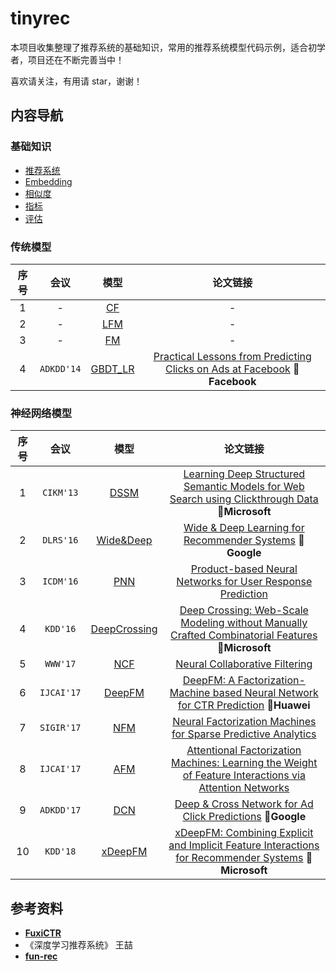 # tinyrec

本项目收集整理了推荐系统的基础知识，常用的推荐系统模型代码示例，适合初学者，项目还在不断完善当中！

喜欢请关注，有用请 star，谢谢！



## 内容导航

### 基础知识

- [推荐系统](https://github.com/yj8023xx/TinyRec/blob/main/basics/recommendation_system.ipynb)
- [Embedding](https://github.com/yj8023xx/TinyRec/blob/main/basics/embedding.ipynb)
- [相似度](https://github.com/yj8023xx/TinyRec/blob/main/basics/similarity.ipynb)
- [指标](https://github.com/yj8023xx/TinyRec/blob/main/basics/metric.ipynb)
- [评估](https://github.com/yj8023xx/TinyRec/blob/main/basics/evaluate.ipynb)

### 传统模型

| 序号 |    会议    |                             模型                             |                           论文链接                           |
| :--: | :--------: | :----------------------------------------------------------: | :----------------------------------------------------------: |
|  1   |     -      | [CF](https://github.com/yj8023xx/TinyRec/blob/main/basic_model/01_neighborhood-based.ipynb) |                              -                               |
|  2   |     -      | [LFM](https://github.com/yj8023xx/TinyRec/blob/main/basic_model/02_latent_factor_model.ipynb) |                              -                               |
|  3   |     -      | [FM](https://github.com/yj8023xx/TinyRec/blob/main/basic_model/03_factorization_machine%20.ipynb) |                              -                               |
|  4   | `ADKDD'14` | [GBDT_LR](https://github.com/yj8023xx/TinyRec/blob/main/basic_model/04_gbdt_lr.ipynb) | [Practical Lessons from Predicting Clicks on Ads at Facebook]() 🚩**Facebook** |

### 神经网络模型

| 序号 |    会议    |                             模型                             |                           论文链接                           |
| :--: | :--------: | :----------------------------------------------------------: | :----------------------------------------------------------: |
|  1   | `CIKM'13`  | [DSSM](https://github.com/yj8023xx/TinyRec/blob/main/nerual_network_model/01_dssm.ipynb) | [Learning Deep Structured Semantic Models for Web Search using Clickthrough Data ](https://posenhuang.github.io/papers/cikm2013_DSSM_fullversion.pdf)🚩**Microsoft** |
|  2   | `DLRS'16`  | [Wide&Deep](https://github.com/yj8023xx/TinyRec/blob/main/nerual_network_model/02_wide%26deep.ipynb) | [Wide & Deep Learning for Recommender Systems](https://arxiv.org/pdf/1606.07792.pdf) 🚩**Google** |
|  3   | `ICDM'16`  | [PNN](https://github.com/yj8023xx/TinyRec/blob/main/nerual_network_model/03_pnn.ipynb) | [Product-based Neural Networks for User Response Prediction](https://arxiv.org/pdf/1611.00144.pdf) |
|  4   |  `KDD'16`  | [DeepCrossing](https://github.com/yj8023xx/TinyRec/blob/main/nerual_network_model/04_deepcrossing.ipynb) | [Deep Crossing: Web-Scale Modeling without Manually Crafted Combinatorial Features](https://www.kdd.org/kdd2016/papers/files/adf0975-shanA.pdf) 🚩**Microsoft** |
|  5   |  `WWW'17`  | [NCF](https://github.com/yj8023xx/TinyRec/blob/main/nerual_network_model/05_ncf.ipynb) | [Neural Collaborative Filtering](https://dl.acm.org/doi/10.1145/3038912.3052569) |
|  6   | `IJCAI'17` | [DeepFM](https://github.com/yj8023xx/TinyRec/blob/main/nerual_network_model/06_deepfm.ipynb) | [DeepFM: A Factorization-Machine based Neural Network for CTR Prediction](https://arxiv.org/abs/1703.04247) 🚩**Huawei** |
|  7   | `SIGIR'17` | [NFM](https://github.com/yj8023xx/TinyRec/blob/main/nerual_network_model/07_nfm.ipynb) | [Neural Factorization Machines for Sparse Predictive Analytics](https://dl.acm.org/citation.cfm?id=3080777) |
|  8   | `IJCAI'17` | [AFM](https://github.com/yj8023xx/TinyRec/blob/main/nerual_network_model/08_afm.ipynb) | [Attentional Factorization Machines: Learning the Weight of Feature Interactions via Attention Networks](http://www.ijcai.org/proceedings/2017/0435.pdf) |
|  9   | `ADKDD'17` | [DCN](https://github.com/yj8023xx/TinyRec/blob/main/nerual_network_model/09_dcn.ipynb) | [Deep & Cross Network for Ad Click Predictions](https://arxiv.org/abs/1708.05123) 🚩**Google** |
|  10  |  `KDD'18`  | [xDeepFM](https://github.com/yj8023xx/TinyRec/blob/main/nerual_network_model/10_xdeepfm.ipynb) | [xDeepFM: Combining Explicit and Implicit Feature Interactions for Recommender Systems](https://arxiv.org/pdf/1803.05170.pdf) 🚩**Microsoft** |



## 参考资料

- **[FuxiCTR](https://github.com/xue-pai/FuxiCTR)**
- 《深度学习推荐系统》 王喆
- **[fun-rec](https://github.com/datawhalechina/fun-rec)**
